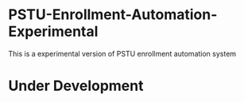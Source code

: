 # PSTU-Enrollment-Automation-Experimental
 This is a experimental version of PSTU enrollment automation system
# Under Development
